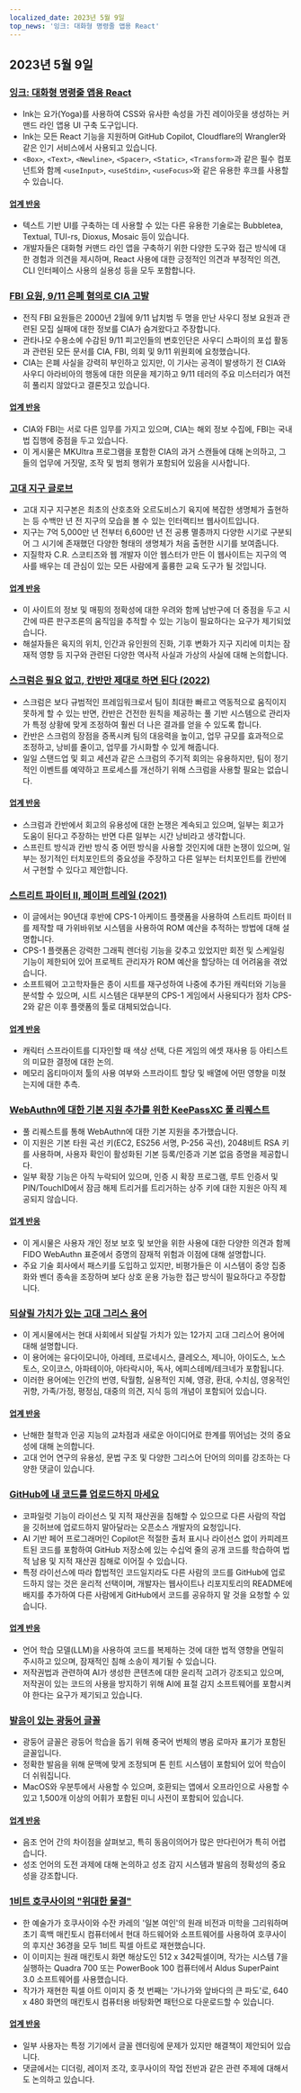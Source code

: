 ```yaml
---
localized_date: 2023년 5월 9일
top_news: '잉크: 대화형 명령줄 앱용 React'
---
```


## 2023년 5월 9일

### [잉크: 대화형 명령줄 앱용 React](https://github.com/vadimdemedes/ink)

- Ink는 요가(Yoga)를 사용하여 CSS와 유사한 속성을 가진 레이아웃을 생성하는 커맨드 라인 앱용 UI 구축 도구입니다.
- Ink는 모든 React 기능을 지원하며 GitHub Copilot, Cloudflare의 Wrangler와 같은 인기 서비스에서 사용되고 있습니다.
- `<Box>`, `<Text>`, `<Newline>`, `<Spacer>`, `<Static>`, `<Transform>`과 같은 필수 컴포넌트와 함께 `<useInput>`, `<useStdin>`, `<useFocus>`와 같은 유용한 후크를 사용할 수 있습니다.

#### [업계 반응](http://news.ycombinator.com/item?id=35863837)

- 텍스트 기반 UI를 구축하는 데 사용할 수 있는 다른 유용한 기술로는 Bubbletea, Textual, TUI-rs, Dioxus, Mosaic 등이 있습니다.
- 개발자들은 대화형 커맨드 라인 앱을 구축하기 위한 다양한 도구와 접근 방식에 대한 경험과 의견을 제시하며, React 사용에 대한 긍정적인 의견과 부정적인 의견, CLI 인터페이스 사용의 실용성 등을 모두 포함합니다.

### [FBI 요원, 9/11 은폐 혐의로 CIA 고발](https://www.spytalk.co/p/exclusive-fbi-agents-accuse-cia-of)

- 전직 FBI 요원들은 2000년 2월에 9/11 납치범 두 명을 만난 사우디 정보 요원과 관련된 모집 실패에 대한 정보를 CIA가 숨겨왔다고 주장합니다.
- 관타나모 수용소에 수감된 9/11 피고인들의 변호인단은 사우디 스파이의 포섭 활동과 관련된 모든 문서를 CIA, FBI, 의회 및 9/11 위원회에 요청했습니다.
- CIA는 은폐 사실을 강력히 부인하고 있지만, 이 기사는 공격이 발생하기 전 CIA와 사우디 아라비아의 행동에 대한 의문을 제기하고 9/11 테러의 주요 미스터리가 여전히 풀리지 않았다고 결론짓고 있습니다.

#### [업계 반응](http://news.ycombinator.com/item?id=35862656)

- CIA와 FBI는 서로 다른 임무를 가지고 있으며, CIA는 해외 정보 수집에, FBI는 국내 법 집행에 중점을 두고 있습니다.
- 이 게시물은 MKUltra 프로그램을 포함한 CIA의 과거 스캔들에 대해 논의하고, 그들의 업무에 거짓말, 조작 및 범죄 행위가 포함되어 있음을 시사합니다.

### [고대 지구 글로브](https://dinosaurpictures.org/ancient-earth/#470)

- 고대 지구 지구본은 최초의 산호초와 오르도비스기 육지에 복잡한 생명체가 출현하는 등 수백만 년 전 지구의 모습을 볼 수 있는 인터랙티브 웹사이트입니다.
- 지구는 7억 5,000만 년 전부터 6,600만 년 전 공룡 멸종까지 다양한 시기로 구분되어 그 시기에 존재했던 다양한 형태의 생명체가 처음 출현한 시기를 보여줍니다.
- 지질학자 C.R. 스코티즈와 웹 개발자 이안 웹스터가 만든 이 웹사이트는 지구의 역사를 배우는 데 관심이 있는 모든 사람에게 훌륭한 교육 도구가 될 것입니다.

#### [업계 반응](http://news.ycombinator.com/item?id=35856820)

- 이 사이트의 정보 및 매핑의 정확성에 대한 우려와 함께 남반구에 더 중점을 두고 시간에 따른 판구조론의 움직임을 추적할 수 있는 기능이 필요하다는 요구가 제기되었습니다.
- 해설자들은 육지의 위치, 인간과 유인원의 진화, 기후 변화가 지구 지리에 미치는 잠재적 영향 등 지구와 관련된 다양한 역사적 사실과 가상의 사실에 대해 논의합니다.

### [스크럼은 필요 없고, 칸반만 제대로 하면 된다 (2022)](https://lucasfcosta.com/2022/10/02/scrum-versus-kanban.html)

- 스크럼은 보다 규범적인 프레임워크로서 팀이 최대한 빠르고 역동적으로 움직이지 못하게 할 수 있는 반면, 칸반은 건전한 원칙을 제공하는 풀 기반 시스템으로 관리자가 특정 상황에 맞게 조정하여 훨씬 더 나은 결과를 얻을 수 있도록 합니다.
- 칸반은 스크럼의 장점을 증폭시켜 팀의 대응력을 높이고, 업무 규모를 효과적으로 조정하고, 낭비를 줄이고, 업무를 가시화할 수 있게 해줍니다.
- 일일 스탠드업 및 회고 세션과 같은 스크럼의 주기적 회의는 유용하지만, 팀이 정기적인 이벤트를 예약하고 프로세스를 개선하기 위해 스크럼을 사용할 필요는 없습니다.

#### [업계 반응](http://news.ycombinator.com/item?id=35857463)

- 스크럼과 칸반에서 회고의 유용성에 대한 논쟁은 계속되고 있으며, 일부는 회고가 도움이 된다고 주장하는 반면 다른 일부는 시간 낭비라고 생각합니다.
- 스프린트 방식과 칸반 방식 중 어떤 방식을 사용할 것인지에 대한 논쟁이 있으며, 일부는 정기적인 터치포인트의 중요성을 주장하고 다른 일부는 터치포인트를 칸반에서 구현할 수 있다고 제안합니다.

### [스트리트 파이터 II, 페이퍼 트레일 (2021)](https://fabiensanglard.net/sf2_sheets/index.html)

- 이 글에서는 90년대 후반에 CPS-1 아케이드 플랫폼을 사용하여 스트리트 파이터 II를 제작할 때 가위바위보 시스템을 사용하여 ROM 예산을 추적하는 방법에 대해 설명합니다.
- CPS-1 플랫폼은 강력한 그래픽 렌더링 기능을 갖추고 있었지만 회전 및 스케일링 기능이 제한되어 있어 프로젝트 관리자가 ROM 예산을 할당하는 데 어려움을 겪었습니다.
- 소프트웨어 고고학자들은 종이 시트를 재구성하여 나중에 추가된 캐릭터와 기능을 분석할 수 있으며, 시트 시스템은 대부분의 CPS-1 게임에서 사용되다가 점차 CPS-2와 같은 이후 플랫폼의 툴로 대체되었습니다.

#### [업계 반응](http://news.ycombinator.com/item?id=35859338)

- 캐릭터 스프라이트를 디자인할 때 색상 선택, 다른 게임의 에셋 재사용 등 아티스트의 미묘한 결정에 대한 논의.
- 메모리 옵티마이저 툴의 사용 여부와 스프라이트 할당 및 배열에 어떤 영향을 미쳤는지에 대한 추측.

### [WebAuthn에 대한 기본 지원 추가를 위한 KeePassXC 풀 리퀘스트](https://github.com/keepassxreboot/keepassxc/pull/8825)

- 풀 리퀘스트를 통해 WebAuthn에 대한 기본 지원을 추가했습니다.
- 이 지원은 기본 타원 곡선 키(EC2, ES256 서명, P-256 곡선), 2048비트 RSA 키를 사용하며, 사용자 확인이 활성화된 기본 등록/인증과 기본 없음 증명을 제공합니다.
- 일부 확장 기능은 아직 누락되어 있으며, 인증 시 확장 프로그램, 루트 인증서 및 PIN/TouchID에서 잠금 해제 트리거를 트리거하는 상주 키에 대한 지원은 아직 제공되지 않습니다.

#### [업계 반응](http://news.ycombinator.com/item?id=35859877)

- 이 게시물은 사용자 개인 정보 보호 및 보안을 위한 사용에 대한 다양한 의견과 함께 FIDO WebAuthn 표준에서 증명의 잠재적 위험과 이점에 대해 설명합니다.
- 주요 기술 회사에서 패스키를 도입하고 있지만, 비평가들은 이 시스템이 중앙 집중화와 벤더 종속을 조장하며 보다 상호 운용 가능한 접근 방식이 필요하다고 주장합니다.

### [되살릴 가치가 있는 고대 그리스 용어](https://classicalwisdom.substack.com/p/12-ancient-greek-terms-that-should)

- 이 게시물에서는 현대 사회에서 되살릴 가치가 있는 12가지 고대 그리스어 용어에 대해 설명합니다.
- 이 용어에는 유다이모니아, 아레테, 프로네시스, 클레오스, 제니아, 아이도스, 노스토스, 오이코스, 아파테이아, 아타락시아, 독사, 에피스테메/테크네가 포함됩니다.
- 이러한 용어에는 인간의 번영, 탁월함, 실용적인 지혜, 영광, 환대, 수치심, 영웅적인 귀향, 가족/가정, 평정심, 대중의 의견, 지식 등의 개념이 포함되어 있습니다.

#### [업계 반응](http://news.ycombinator.com/item?id=35867935)

- 난해한 철학과 인공 지능의 교차점과 새로운 아이디어로 한계를 뛰어넘는 것의 중요성에 대해 논의합니다.
- 고대 언어 연구의 유용성, 문법 구조 및 다양한 그리스어 단어의 의미를 강조하는 다양한 댓글이 있습니다.

### [GitHub에 내 코드를 업로드하지 마세요](https://nogithub.codeberg.page/)

- 코파일럿 기능이 라이선스 및 지적 재산권을 침해할 수 있으므로 다른 사람의 작업을 깃허브에 업로드하지 말아달라는 오픈소스 개발자의 요청입니다.
- AI 기반 페어 프로그래머인 Copilot은 적절한 출처 표시나 라이선스 없이 카피레프트된 코드를 포함하여 GitHub 저장소에 있는 수십억 줄의 공개 코드를 학습하여 법적 남용 및 지적 재산권 침해로 이어질 수 있습니다.
- 특정 라이선스에 따라 합법적인 코드일지라도 다른 사람의 코드를 GitHub에 업로드하지 않는 것은 윤리적 선택이며, 개발자는 웹사이트나 리포지토리의 README에 배지를 추가하여 다른 사람에게 GitHub에서 코드를 공유하지 말 것을 요청할 수 있습니다.

#### [업계 반응](http://news.ycombinator.com/item?id=35859142)

- 언어 학습 모델(LLM)을 사용하여 코드를 복제하는 것에 대한 법적 영향을 면밀히 주시하고 있으며, 잠재적인 침해 소송이 제기될 수 있습니다.
- 저작권법과 관련하여 AI가 생성한 콘텐츠에 대한 윤리적 고려가 강조되고 있으며, 저작권이 있는 코드의 사용을 방지하기 위해 AI에 표절 감지 소프트웨어를 포함시켜야 한다는 요구가 제기되고 있습니다.

### [발음이 있는 광둥어 글꼴](https://visual-fonts.com/)

- 광둥어 글꼴은 광둥어 학습을 돕기 위해 중국어 번체의 병음 로마자 표기가 포함된 글꼴입니다.
- 정확한 발음을 위해 문맥에 맞게 조정되며 톤 힌트 시스템이 포함되어 있어 학습이 더 쉬워집니다.
- MacOS와 우분투에서 사용할 수 있으며, 호환되는 앱에서 오프라인으로 사용할 수 있고 1,500개 이상의 어휘가 포함된 미니 사전이 포함되어 있습니다.

#### [업계 반응](http://news.ycombinator.com/item?id=35867275)

- 음조 언어 간의 차이점을 살펴보고, 특히 동음이의어가 많은 만다린어가 특히 어렵습니다.
- 성조 언어의 도전 과제에 대해 논의하고 성조 감지 시스템과 발음의 정확성의 중요성을 강조합니다.

### [1비트 호쿠사이의 "위대한 물결"](https://www.hypertalking.com/2023/05/08/1-bit-pixel-art-of-hokusais-the-great-wave-off-kanagawa/)

- 한 예술가가 호쿠사이와 수잔 카레의 '일본 여인'의 원래 비전과 미학을 그리워하며 초기 흑백 매킨토시 컴퓨터에서 현대 하드웨어와 소프트웨어를 사용하여 호쿠사이의 후지산 36경을 모두 1비트 픽셀 아트로 재현했습니다.
- 이 이미지는 원래 매킨토시 화면 해상도인 512 x 342픽셀이며, 작가는 시스템 7을 실행하는 Quadra 700 또는 PowerBook 100 컴퓨터에서 Aldus SuperPaint 3.0 소프트웨어를 사용했습니다.
- 작가가 재현한 픽셀 아트 이미지 중 첫 번째는 '가나가와 앞바다의 큰 파도'로, 640 x 480 화면의 매킨토시 컴퓨터용 바탕화면 패턴으로 다운로드할 수 있습니다.

#### [업계 반응](http://news.ycombinator.com/item?id=35866283)

- 일부 사용자는 특정 기기에서 글꼴 렌더링에 문제가 있지만 해결책이 제안되어 있습니다.
- 댓글에서는 디더링, 레이저 조각, 호쿠사이의 작업 전반과 같은 관련 주제에 대해서도 논의하고 있습니다.

